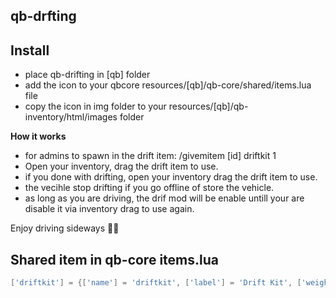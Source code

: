 ## qb-drfting

## Install 
- place qb-drifting in [qb] folder
- add the icon to your qbcore resources/[qb]/qb-core/shared/items.lua file
- copy the icon in img folder to your resources/[qb]/qb-inventory/html/images folder


**How it works**
* for admins to spawn in the drift item: /givemitem [id] driftkit 1
* Open your inventory, drag the drift item to use.
* if you done with drifting, open your inventory drag the drift item to use.
* the vecihle stop drifting if you go offline of store the vehicle.
* as long as you are driving, the drif mod will be enable untill your are disable it via inventory drag to use again.

Enjoy driving sideways 👊😎

## Shared item in qb-core items.lua
```lua
['driftkit'] = {['name'] = 'driftkit', ['label'] = 'Drift Kit', ['weight'] = 50,['type'] = 'item', ['image'] = 'driftkit.png', ['unique'] = false,['useable'] = true, ['shouldClose'] = true, ['combinable'] = nil, ['description'] = 'Vehicle Drift Kit'},
```

